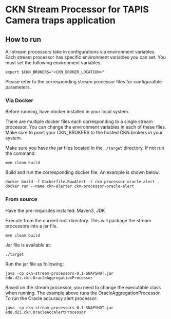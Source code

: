 # CKN Stream Processor for TAPIS Camera traps application

## How to run

All stream processors take in configurations via environment variables. Each stream processor has specific environment variables you can set. 
You must set the following environment variables. 
```shell
export $CKN_BROKERS="<CKN_BROKER_LOCATION>"
```
Please refer to the corresponding stream processor files for configuratble parameters. 

### Via Docker
Before running, have docker installed in your local system. 

There are multiple docker files each corresponding to a single stream processor. You can change the environment variables in each of these files. 
Make sure to point your CKN_BROKERS to the hosted CKN brokers in your system. 

Make sure you have the jar files located in the ```./target``` directory. If not run the command:
```shell
mvn clean build
```

Build and run the corresponding docker file. An example is shown below. 
```shell
docker build -f Dockerfile.RawAlert -t ckn-processor-oracle-alert .
docker run --name ckn-alerter ckn-processor-oracle-alert 
```

### From source
Have the pre-requisites installed: Maven3, JDK

Execute from the current root directory. This will package the stream processors into a jar file.
```shell
mvn clean build
```

Jar file is available at:
```shell
./target
```

Run the jar file as following:
```shell
java -cp ckn-stream-processors-0.1-SNAPSHOT.jar edu.d2i.ckn.OracleAggregationProcessor 
```

Based on the stream processor, you need to change the executable class when running. The example above runs the OracleAggregationProcessor. 
To run the Oracle accuracy alert processor:

```shell
java -cp ckn-stream-processors-0.1-SNAPSHOT.jar edu.d2i.ckn.OracleAccAlertProcessor
```

